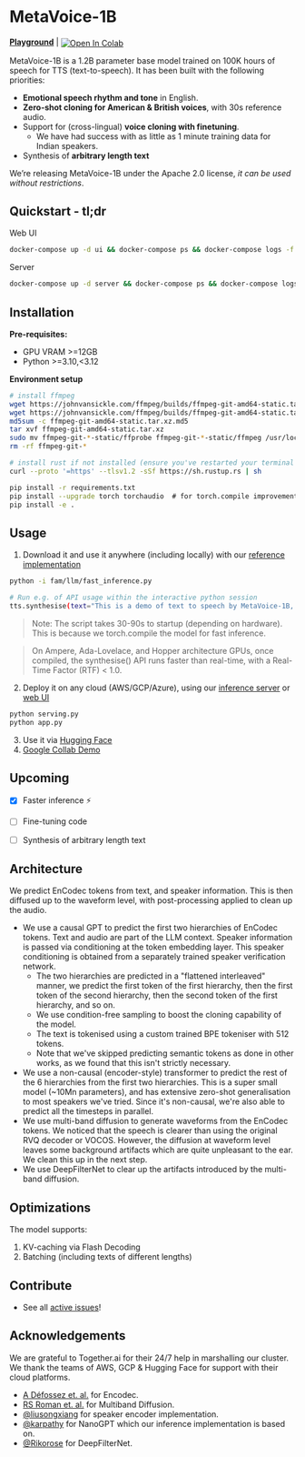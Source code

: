 # MetaVoice-1B


<p>
<a href="https://ttsdemo.themetavoice.xyz/"><b>Playground</b></a> | <a target="_blank" style="display: inline-block; vertical-align: middle" href="https://colab.research.google.com/github/metavoiceio/metavoice-src/blob/main/colab_demo.ipynb">
  <img src="https://colab.research.google.com/assets/colab-badge.svg" alt="Open In Colab"/>
</a> 
</p>

MetaVoice-1B is a 1.2B parameter base model trained on 100K hours of speech for TTS (text-to-speech). It has been built with the following priorities:
* **Emotional speech rhythm and tone** in English.
* **Zero-shot cloning for American & British voices**, with 30s reference audio.
* Support for (cross-lingual) **voice cloning with finetuning**.
  * We have had success with as little as 1 minute training data for Indian speakers.
* Synthesis of **arbitrary length text**

We’re releasing MetaVoice-1B under the Apache 2.0 license, *it can be used without restrictions*.


## Quickstart - tl;dr

Web UI
```bash
docker-compose up -d ui && docker-compose ps && docker-compose logs -f
```

Server
```bash
docker-compose up -d server && docker-compose ps && docker-compose logs -f
```

## Installation  

**Pre-requisites:**
- GPU VRAM >=12GB
- Python >=3.10,<3.12

**Environment setup**
```bash
# install ffmpeg
wget https://johnvansickle.com/ffmpeg/builds/ffmpeg-git-amd64-static.tar.xz
wget https://johnvansickle.com/ffmpeg/builds/ffmpeg-git-amd64-static.tar.xz.md5
md5sum -c ffmpeg-git-amd64-static.tar.xz.md5
tar xvf ffmpeg-git-amd64-static.tar.xz
sudo mv ffmpeg-git-*-static/ffprobe ffmpeg-git-*-static/ffmpeg /usr/local/bin/
rm -rf ffmpeg-git-*

# install rust if not installed (ensure you've restarted your terminal after installation)
curl --proto '=https' --tlsv1.2 -sSf https://sh.rustup.rs | sh

pip install -r requirements.txt
pip install --upgrade torch torchaudio  # for torch.compile improvements
pip install -e .
```

## Usage
1. Download it and use it anywhere (including locally) with our [reference implementation](/fam/llm/fast_inference.py)
```bash
python -i fam/llm/fast_inference.py 

# Run e.g. of API usage within the interactive python session
tts.synthesise(text="This is a demo of text to speech by MetaVoice-1B, an open-source foundational audio model.", spk_ref_path="assets/bria.mp3")
```
> Note: The script takes 30-90s to startup (depending on hardware). This is because we torch.compile the model for fast inference.

> On Ampere, Ada-Lovelace, and Hopper architecture GPUs, once compiled, the synthesise() API runs faster than real-time, with a Real-Time Factor (RTF) < 1.0.

2. Deploy it on any cloud (AWS/GCP/Azure), using our [inference server](serving.py) or [web UI](app.py)
```bash
python serving.py
python app.py 
```

3. Use it via [Hugging Face](https://huggingface.co/metavoiceio)
4. [Google Collab Demo](https://colab.research.google.com/github/metavoiceio/metavoice-src/blob/main/colab_demo.ipynb)


## Upcoming
- [x] Faster inference ⚡
- [ ] Fine-tuning code
- [ ] Synthesis of arbitrary length text


## Architecture
We predict EnCodec tokens from text, and speaker information. This is then diffused up to the waveform level, with post-processing applied to clean up the audio.

* We use a causal GPT to predict the first two hierarchies of EnCodec tokens. Text and audio are part of the LLM context. Speaker information is passed via conditioning at the token embedding layer. This speaker conditioning is obtained from a separately trained speaker verification network.
  - The two hierarchies are predicted in a "flattened interleaved" manner, we predict the first token of the first hierarchy, then the first token of the second hierarchy, then the second token of the first hierarchy, and so on.
  - We use condition-free sampling to boost the cloning capability of the model.
  - The text is tokenised using a custom trained BPE tokeniser with 512 tokens.
  - Note that we've skipped predicting semantic tokens as done in other works, as we found that this isn't strictly necessary.
* We use a non-causal (encoder-style) transformer to predict the rest of the 6 hierarchies from the first two hierarchies. This is a super small model (~10Mn parameters), and has extensive zero-shot generalisation to most speakers we've tried. Since it's non-causal, we're also able to predict all the timesteps in parallel.
* We use multi-band diffusion to generate waveforms from the EnCodec tokens. We noticed that the speech is clearer than using the original RVQ decoder or VOCOS. However, the diffusion at waveform level leaves some background artifacts which are quite unpleasant to the ear. We clean this up in the next step.
* We use DeepFilterNet to clear up the artifacts introduced by the multi-band diffusion. 

## Optimizations
The model supports: 
1. KV-caching via Flash Decoding 
2. Batching (including texts of different lengths)

## Contribute
- See all [active issues](https://github.com/metavoiceio/metavoice-src/issues)!

## Acknowledgements
We are grateful to Together.ai for their 24/7 help in marshalling our cluster. We thank the teams of AWS, GCP & Hugging Face for support with their cloud platforms.

- [A Défossez et. al.](https://arxiv.org/abs/2210.13438) for Encodec.
- [RS Roman et. al.](https://arxiv.org/abs/2308.02560) for Multiband Diffusion.
- [@liusongxiang](https://github.com/liusongxiang/ppg-vc/blob/main/speaker_encoder/inference.py) for speaker encoder implementation.
- [@karpathy](https://github.com/karpathy/nanoGPT) for NanoGPT which our inference implementation is based on.
- [@Rikorose](https://github.com/Rikorose) for DeepFilterNet.